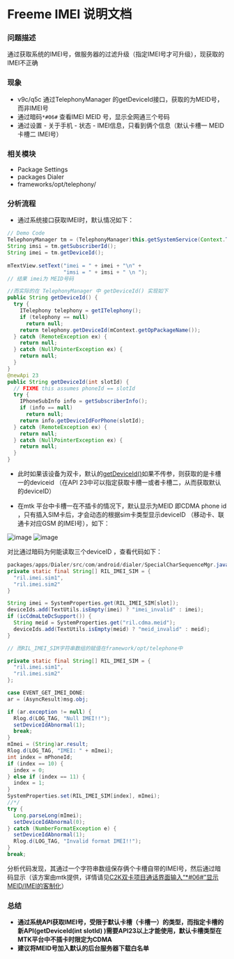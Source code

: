 # Freeme IMEI 说明文档

### 问题描述
通过获取系统的IMEI号，做服务器的过滤升级（指定IMEI号才可升级），现获取的IMEI不正确

### 现象
- v9c/q5c 通过TelephonyManager 的getDeviceId接口，获取的为MEID号，而非IMEI号
- 通过暗码```*#06#``` 查看IMEI MEID 号，显示全网通三个号码
- 通过设置 - 关于手机 - 状态 - IMEI信息，只看到俩个信息（默认卡槽一 MEID 卡槽二 IMEI号）

### 相关模块
- Package Settings
- packages Dialer
- frameworks/opt/telephony/

### 分析流程

- 通过系统接口获取IMEI时，默认情况如下：

```java
// Demo Code
TelephonyManager tm = (TelephonyManager)this.getSystemService(Context.TELEPHONY_SERVICE);
String imsi = tm.getSubscriberId();
String imei = tm.getDeviceId();
      	
mTextView.setText("imei = " + imei + "\n" + 
      			  "imsi = " + imsi + " \n ");
// 结果 imei为 MEID号码

//而实际的在 TelephonyManager 中 getDeviceId() 实现如下
public String getDeviceId() {
  try {
    ITelephony telephony = getITelephony();
    if (telephony == null)
      return null;
    return telephony.getDeviceId(mContext.getOpPackageName());
  } catch (RemoteException ex) {
    return null;
  } catch (NullPointerException ex) {
    return null;
  }
}
@newApi 23
public String getDeviceId(int slotId) {
  // FIXME this assumes phoneId == slotId
  try {
    IPhoneSubInfo info = getSubscriberInfo();
    if (info == null)
      return null;
    return info.getDeviceIdForPhone(slotId);
  } catch (RemoteException ex) {
    return null;
  } catch (NullPointerException ex) {
    return null;
  }
}
```

- 此时如果该设备为双卡，默认的[getDeviceId()](https://developer.android.com/reference/android/telephony/TelephonyManager.html)如果不传参，则获取的是卡槽一的deviceid （在API 23中可以指定获取卡槽一或者卡槽二，从而获取默认的deviceID）

- 在mtk 平台中卡槽一在不插卡的情况下，默认显示为MEID 即CDMA phone id ，只有插入SIM卡后，才会动态的根据sim卡类型显示deviceID （移动卡、联通卡对应GSM 的IMEI号），如下：

![image](http://note.youdao.com/yws/res/139/WEBRESOURCE87b2f826a42bf1f86d510562d27a3480)
![image](http://note.youdao.com/yws/res/137/WEBRESOURCE8b2e4915d1a6db023c92a700c2d9f627)

对比通过暗码为何能读取三个deviceID ，查看代码如下：

```java
packages/apps/Dialer/src/com/android/dialer/SpecialCharSequenceMgr.java
private static final String[] RIL_IMEI_SIM = {
  "ril.imei.sim1",
  "ril.imei.sim2"
}

String imei = SystemProperties.get(RIL_IMEI_SIM[slot]);
deviceIds.add(TextUtils.isEmpty(imei) ? "imei_invalid" : imei);
if (icCdmaLteDcSupport()) {
  String meid = SystemProperties.get("ril.cdma.meid");
  deviceIds.add(TextUtils.isEmpty(meid) ? "meid_invalid" : meid);
}

// 而RIL_IMEI_SIM字符串数组的赋值在framework/opt/telephone中

private static final String[] RIL_IMEI_SIM = {
  "ril.imei.sim1",
  "ril.imei.sim2"
};

case EVENT_GET_IMEI_DONE:
ar = (AsyncResult)msg.obj;

if (ar.exception != null) {
  Rlog.d(LOG_TAG, "Null IMEI!!");
  setDeviceIdAbnormal(1);
  break;
}
mImei = (String)ar.result;
Rlog.d(LOG_TAG, "IMEI: " + mImei);
int index = mPhoneId;
if (index == 10) {
  index = 0;
} else if (index == 11) {
  index = 1;
}
SystemProperties.set(RIL_IMEI_SIM[index], mImei);
//*/
try {
  Long.parseLong(mImei);
  setDeviceIdAbnormal(0);
} catch (NumberFormatException e) {
  setDeviceIdAbnormal(1);
  Rlog.d(LOG_TAG, "Invalid format IMEI!!");
}
break;
```
分析代码发现，其通过一个字符串数组保存俩个卡槽自带的IMEI号，然后通过暗码显示（该方案由mtk提供，详情请见[C2K双卡项目通话界面输入“*#06#”显示MEID/IMEI的客制化](https://onlinesso.mediatek.com/Pages/FAQ.aspx?List=SW&FAQID=FAQ15598)）

### 总结

- **通过系统API获取IMEI号，受限于默认卡槽（卡槽一）的类型，而指定卡槽的新API(getDeviceId(int slotId) )需要API23以上才能使用，默认卡槽类型在MTK平台中不插卡时限定为CDMA**
- **建议将MEID号加入默认的后台服务器下载白名单**